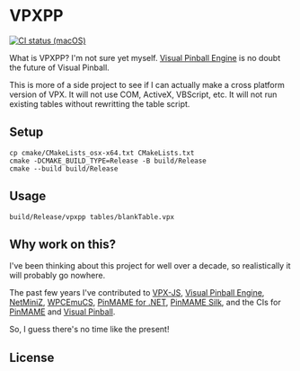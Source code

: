 # VPXPP

[![CI status (macOS)](https://github.com/jsm174/vpxpp/actions/workflows/vpxpp.yml/badge.svg?branch=main)](https://github.com/jsm174/vpxpp/actions)

What is VPXPP? I'm not sure yet myself. [Visual Pinball Engine](https://github.com/freezy/VisualPinball.Engine) is no doubt the future of Visual Pinball.

This is more of a side project to see if I can actually make a cross platform version of VPX. It will not use COM, ActiveX, VBScript, etc. It will not run existing tables without rewritting the table script. 

## Setup

```
cp cmake/CMakeLists_osx-x64.txt CMakeLists.txt
cmake -DCMAKE_BUILD_TYPE=Release -B build/Release
cmake --build build/Release
```

## Usage

```
build/Release/vpxpp tables/blankTable.vpx
```

## Why work on this?

I've been thinking about this project for well over a decade, so realistically it will probably go nowhere. 

The past few years I've contributed to [VPX-JS](https://github.com/vpdb/vpx-js), [Visual Pinball Engine](https://github.com/VisualPinball), [NetMiniZ](https://github.com/jsm174/net-miniz), [WPCEmuCS](https://github.com/jsm174/wpc-emu-cs), [PinMAME for .NET](https://github.com/vpinball/pinmame-dotnet), [PinMAME Silk](https://github.com/jsm174/pinmame-silk), and the CIs for [PinMAME](https://github.com/vpinball/pinmame) and [Visual Pinball](https://github.com/vpinball/vpinball). 

So, I guess there's no time like the present!

## License
